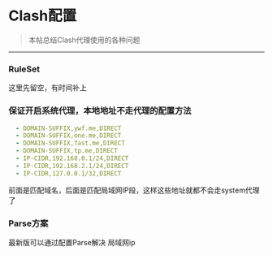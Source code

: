 # Clash配置

<!--标题：Clash配置｜分类：system｜标签：clash，proxy，代理,翻墙-->

> 本帖总结Clash代理使用的各种问题

---

### RuleSet

这里先留空，有时间补上

### 保证开启系统代理，本地地址不走代理的配置方法

```yaml
  - DOMAIN-SUFFIX,ywf.me,DIRECT
  - DOMAIN-SUFFIX,one.me,DIRECT
  - DOMAIN-SUFFIX,fast.me,DIRECT
  - DOMAIN-SUFFIX,tp.me,DIRECT
  - IP-CIDR,192.168.0.1/24,DIRECT
  - IP-CIDR,192.168.2.1/24,DIRECT
  - IP-CIDR,127.0.0.1/32,DIRECT
```

前面是匹配域名，后面是匹配局域网IP段，这样这些地址就都不会走system代理了


### Parse方案
最新版可以通过配置Parse解决
局域网ip
